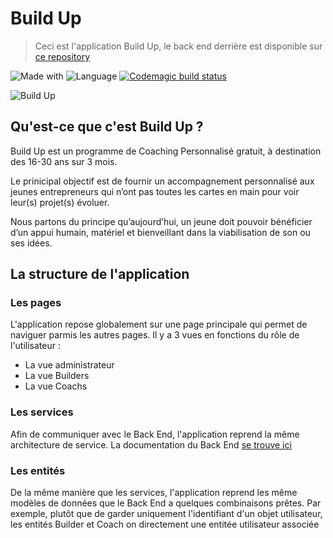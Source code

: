# Build Up

> Ceci est l'application Build Up, le back end derrière est disponible sur [ce repository](https://github.com/Feldrise/BuildUp)

![Made with](https://img.shields.io/badge/Made%20With-LOVE-%23fa4b4b?style=flat-square)
![Language](https://img.shields.io/badge/Language-Flutter-%233776AB?style=flat-square)
[![Codemagic build status](https://api.codemagic.io/apps/606771f7c7451c5c96fa68b4/606772960be8c6411b0097c1/status_badge.svg)](https://codemagic.io/apps/606771f7c7451c5c96fa68b4/606772960be8c6411b0097c1/latest_build)


![Build Up](https://cdn.discordapp.com/attachments/743784793388613663/813463943414284358/Mockup_v2.3.jpg)

## Qu'est-ce que c'est Build Up ?
Build Up est un programme de Coaching Personnalisé gratuit, à destination des 16-30 ans sur 3 mois.

Le prinicipal objectif est de fournir un accompagnement personnalisé aux jeunes entrepreneurs qui n’ont pas toutes les cartes en main pour voir leur(s) projet(s) évoluer.

Nous partons du principe qu’aujourd’hui, un jeune doit pouvoir bénéficier d’un appui humain, matériel et bienveillant dans la viabilisation de son ou ses idées.

## La structure de l'application
### Les pages
L'application repose globalement sur une page principale qui permet de naviguer parmis les autres pages. Il y a 3 vues en fonctions du rôle de l'utilisateur :
 - La vue administrateur
 - La vue Builders
 - La vue Coachs

 ### Les services
 Afin de communiquer avec le Back End, l'application reprend la même architecture de service. La documentation du Back End [se trouve ici](https://api.new-talents.fr/documentation)

 ### Les entités
 De la même manière que les services, l'application reprend les même modèles de données que le Back End a quelques combinaisons prêtes. Par exemple, plutôt que de garder uniquement l'identifiant d'un objet utilisateur, les entités Builder et Coach on directement une entitée utilisateur associée
